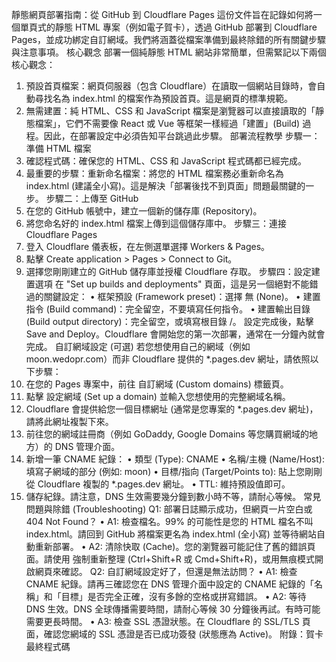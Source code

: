 靜態網頁部署指南：從 GitHub 到 Cloudflare Pages
這份文件旨在記錄如何將一個單頁式的靜態 HTML 專案（例如電子賀卡），透過 GitHub 部署到 Cloudflare Pages，並成功綁定自訂網域。我們將涵蓋從檔案準備到最終除錯的所有關鍵步驟與注意事項。
核心觀念
部署一個純靜態 HTML 網站非常簡單，但需緊記以下兩個核心觀念：
1. 預設首頁檔案：網頁伺服器（包含 Cloudflare）在讀取一個網站目錄時，會自動尋找名為 index.html 的檔案作為預設首頁。這是網頁的標準規範。
2. 無需建置：純 HTML、CSS 和 JavaScript 檔案是瀏覽器可以直接讀取的「靜態檔案」，它們不需要像 React 或 Vue 等框架一樣經過「建置」(Build) 過程。因此，在部署設定中必須告知平台跳過此步驟。
部署流程教學
步驟一：準備 HTML 檔案
1. 確認程式碼：確保您的 HTML、CSS 和 JavaScript 程式碼都已經完成。
2. 最重要的步驟：重新命名檔案：將您的 HTML 檔案務必重新命名為 index.html (建議全小寫)。這是解決「部署後找不到頁面」問題最關鍵的一步。
步驟二：上傳至 GitHub
1. 在您的 GitHub 帳號中，建立一個新的儲存庫 (Repository)。
2. 將您命名好的 index.html 檔案上傳到這個儲存庫中。
步驟三：連接 Cloudflare Pages
1. 登入 Cloudflare 儀表板，在左側選單選擇 Workers & Pages。
2. 點擊 Create application > Pages > Connect to Git。
3. 選擇您剛剛建立的 GitHub 儲存庫並授權 Cloudflare 存取。
步驟四：設定建置選項
在 "Set up builds and deployments" 頁面，這是另一個絕對不能錯過的關鍵設定：
• 框架預設 (Framework preset)：選擇 無 (None)。
• 建置指令 (Build command)：完全留空，不要填寫任何指令。
• 建置輸出目錄 (Build output directory)：完全留空，或填寫根目錄 /。
設定完成後，點擊 Save and Deploy。Cloudflare 會開始您的第一次部署，通常在一分鐘內就會完成。
自訂網域設定 (可選)
若您想使用自己的網域（例如 moon.wedopr.com）而非 Cloudflare 提供的 *.pages.dev 網址，請依照以下步驟：
1. 在您的 Pages 專案中，前往 自訂網域 (Custom domains) 標籤頁。
2. 點擊 設定網域 (Set up a domain) 並輸入您想使用的完整網域名稱。
3. Cloudflare 會提供給您一個目標網址 (通常是您專案的 *.pages.dev 網址)，請將此網址複製下來。
4. 前往您的網域註冊商（例如 GoDaddy, Google Domains 等您購買網域的地方）的 DNS 管理介面。
5. 新增一筆 CNAME 紀錄：
• 類型 (Type): CNAME
• 名稱/主機 (Name/Host): 填寫子網域的部分 (例如: moon)
• 目標/指向 (Target/Points to): 貼上您剛剛從 Cloudflare 複製的 *.pages.dev 網址。
• TTL: 維持預設值即可。
6. 儲存紀錄。請注意，DNS 生效需要幾分鐘到數小時不等，請耐心等候。
常見問題與除錯 (Troubleshooting)
Q1: 部署日誌顯示成功，但網頁一片空白或 404 Not Found？
• A1: 檢查檔名。99% 的可能性是您的 HTML 檔名不叫 index.html。請回到 GitHub 將檔案更名為 index.html (全小寫) 並等待網站自動重新部署。
• A2: 清除快取 (Cache)。您的瀏覽器可能記住了舊的錯誤頁面。請使用 強制重新整理 (Ctrl+Shift+R 或 Cmd+Shift+R)，或用無痕模式開啟網頁來確認。
Q2: 自訂網域設定好了，但還是無法訪問？
• A1: 檢查 CNAME 紀錄。請再三確認您在 DNS 管理介面中設定的 CNAME 紀錄的「名稱」和「目標」是否完全正確，沒有多餘的空格或拼寫錯誤。
• A2: 等待 DNS 生效。DNS 全球傳播需要時間，請耐心等候 30 分鐘後再試。有時可能需要更長時間。
• A3: 檢查 SSL 憑證狀態。在 Cloudflare 的 SSL/TLS 頁面，確認您網域的 SSL 憑證是否已成功簽發 (狀態應為 Active)。
附錄：賀卡最終程式碼
